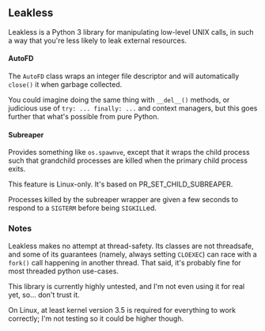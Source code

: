 ## Leakless

Leakless is a Python 3 library for manipulating low-level UNIX calls, in such a way that you're less likely to leak external resources.

#### AutoFD

The `AutoFD` class wraps an integer file descriptor and will automatically `close()` it when garbage collected.

You could imagine doing the same thing with `__del__()` methods, or judicious use of `try: ... finally: ...` and context managers, but this goes further that what's possible from pure Python.

#### Subreaper

Provides something like `os.spawnve`, except that it wraps the child process such that grandchild processes are killed when the primary child process exits.

This feature is Linux-only. It's based on PR_SET_CHILD_SUBREAPER.

Processes killed by the subreaper wrapper are given a few seconds to respond to a `SIGTERM` before being `SIGKILL`ed.

### Notes

Leakless makes no attempt at thread-safety. Its classes are not threadsafe, and some of its guarantees (namely, always setting `CLOEXEC`) can race with a `fork()` call happening in another thread. That said, it's probably fine for most threaded python use-cases.

This library is currently highly untested, and I'm not even using it for real yet, so... don't trust it.

On Linux, at least kernel version 3.5 is required for everything to work correctly; I'm not testing so it could be higher though.
